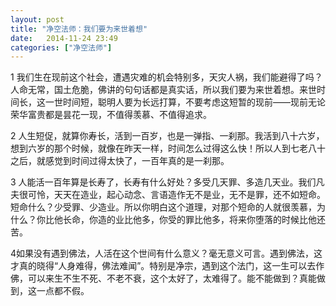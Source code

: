 ```yaml
---
layout: post
title: "净空法师：我们要为来世着想"
date:   2014-11-24 23:49
categories: ["净空法师"]
---
```


1 我们生在现前这个社会，遭遇灾难的机会特别多，天灾人祸，我们能避得了吗？人命无常，国土危脆，佛讲的句句话都是真实话，所以我们要为来世着想。来世时间长，这一世时间短，聪明人要为长远打算，不要考虑这短暂的现前——现前无论荣华富贵都是昙花一现，不值得羡慕、不值得追求。

2 人生短促，就算你寿长，活到一百岁，也是一弹指、一刹那。我活到八十六岁，想到六岁的那个时候，就像在昨天一样，时间怎么过得这么快！所以人到七老八十之后，就感觉到时间过得太快了，一百年真的是一刹那。

3 人能活一百年算是长寿了，长寿有什么好处？多受几天罪、多造几天业。我们凡夫很可怜，天天在造业，起心动念、言语造作无不是业，无不是罪，还不如短命。短命什么？少受罪、少造业。所以你明白这个道理，对那个短命的人就很羡慕，为什么？你比他长命，你造的业比他多，你受的罪比他多，将来你堕落的时候比他还苦。

4如果没有遇到佛法，人活在这个世间有什么意义？毫无意义可言。遇到佛法，这才真的晓得“人身难得，佛法难闻”。特别是净宗，遇到这个法门，这一生可以去作佛，可以来生不生不死、不老不衰，这个太好了，太难得了。能不能做到？真能做到，这一点都不假。
